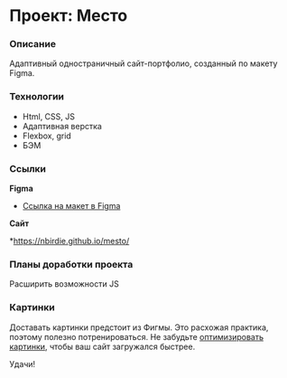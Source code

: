 # Проект: Место

### Описание

Адаптивный одностраничный сайт-портфолио, созданный по макету Figma.

### Технологии

* Html, CSS, JS
* Адаптивная верстка
* Flexbox, grid
* БЭМ

### Ссылки
**Figma**

* [Ссылка на макет в Figma](https://www.figma.com/file/2cn9N9jSkmxD84oJik7xL7/JavaScript.-Sprint-4?node-id=0%3A1)

**Сайт**

*https://nbirdie.github.io/mesto/

### Планы доработки проекта
Расширить возможности JS

### Картинки

Доставать картинки предстоит из Фигмы. Это расхожая практика, поэтому полезно потренироваться.
Не забудьте [оптимизировать картинки](https://tinypng.com/), чтобы ваш сайт загружался быстрее.

Удачи!
